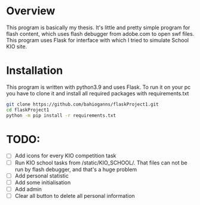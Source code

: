 # Overview
This program is basically my thesis. It's little and pretty simple program for flash content, which uses flash debugger from adobe.com to open swf files.  
This program uses Flask for interface with which I tried to simulate School KIO site.  

# Installation
This program is written with python3.9 and uses Flask.
To run it on your pc you have to clone it and install all required packages with requirements.txt  

```bash  
git clone https://github.com/bahioganns/flaskProject1.git  
cd flaskProject1  
python -m pip install -r requirements.txt  
```



# TODO: 
-[ ] Add icons for every KIO competition task
-[ ] Run KIO school tasks from /static/KIO_SCHOOL/. That files can not be run by flash debugger, and that's a huge problem  
-[ ] Add personal statistic  
-[ ] Add some initialisation  
-[ ] Add admin
-[ ] Clear all button to delete all personal information 
